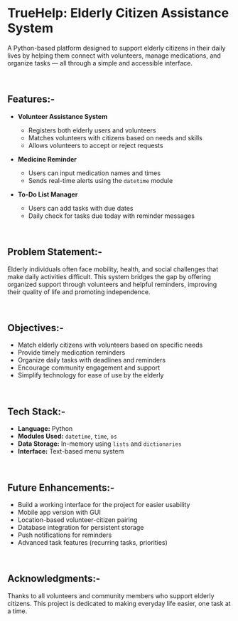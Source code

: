# TrueHelp: Elderly Citizen Assistance System

A Python-based platform designed to support elderly citizens in their daily lives by helping them connect with volunteers, manage medications, and organize tasks — all through a simple and accessible interface.

<br>

## Features:-

- **Volunteer Assistance System**
  - Registers both elderly users and volunteers
  - Matches volunteers with citizens based on needs and skills
  - Allows volunteers to accept or reject requests

- **Medicine Reminder**
  - Users can input medication names and times
  - Sends real-time alerts using the `datetime` module

- **To-Do List Manager**
  - Users can add tasks with due dates
  - Daily check for tasks due today with reminder messages

<br>

## Problem Statement:-

Elderly individuals often face mobility, health, and social challenges that make daily activities difficult. This system bridges the gap by offering organized support through volunteers and helpful reminders, improving their quality of life and promoting independence.

<br>

## Objectives:-

- Match elderly citizens with volunteers based on specific needs
- Provide timely medication reminders
- Organize daily tasks with deadlines and reminders
- Encourage community engagement and support
- Simplify technology for ease of use by the elderly

<br>

## Tech Stack:-

- **Language:** Python
- **Modules Used:** `datetime`, `time`, `os`
- **Data Storage:** In-memory using `lists` and `dictionaries`
- **Interface:** Text-based menu system

<br>

## Future Enhancements:-

- Build a working interface for the project for easier usability
- Mobile app version with GUI
- Location-based volunteer-citizen pairing
- Database integration for persistent storage
- Push notifications for reminders
- Advanced task features (recurring tasks, priorities)

<br>

## Acknowledgments:-

Thanks to all volunteers and community members who support elderly citizens. This project is dedicated to making everyday life easier, one task at a time.


